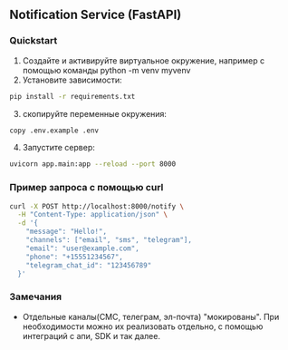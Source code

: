 ## Notification Service (FastAPI)

### Quickstart
1. Создайте и активируйте виртуальное окружение, например с помощью команды python -m venv myvenv
2. Установите зависимости:
```bash
pip install -r requirements.txt
```
3. скопируйте переменные окружения:
```bash
copy .env.example .env
```
4. Запустите сервер:
```bash
uvicorn app.main:app --reload --port 8000
```

### Пример запроса с помощью curl
```bash
curl -X POST http://localhost:8000/notify \
  -H "Content-Type: application/json" \
  -d '{
    "message": "Hello!",
    "channels": ["email", "sms", "telegram"],
    "email": "user@example.com",
    "phone": "+15551234567",
    "telegram_chat_id": "123456789"
  }'
```

### Замечания
- Отдельные каналы(СМС, телеграм, эл-почта) "мокированы". При необходимости можно их реализовать отдельно, с помощью интеграций с апи, SDK и так далее.






